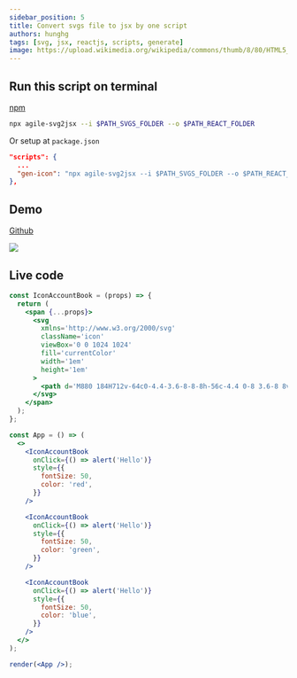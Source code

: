 ```yaml
---
sidebar_position: 5
title: Convert svgs file to jsx by one script
authors: hunghg
tags: [svg, jsx, reactjs, scripts, generate]
image: https://upload.wikimedia.org/wikipedia/commons/thumb/8/80/HTML5_logo_resized.svg/1200px-HTML5_logo_resized.svg.png
---
```


<!--truncate-->

## Run this script on terminal

[npm](https://www.npmjs.com/package/agile-svg2jsx)

```bash title=Bash
npx agile-svg2jsx --i $PATH_SVGS_FOLDER --o $PATH_REACT_FOLDER
```

Or setup at `package.json`

```json
"scripts": {
  ...
  "gen-icon": "npx agile-svg2jsx --i $PATH_SVGS_FOLDER --o $PATH_REACT_FOLDER"
},
```

## Demo

[Github](https://github.com/hunghg255/react-generate-svg-2-icon)

![](https://res.cloudinary.com/hunghg255/image/upload/v1682355827/svg2jsx_bbivgm.gif)

## Live code

```jsx live noInline
const IconAccountBook = (props) => {
  return (
    <span {...props}>
      <svg
        xmlns='http://www.w3.org/2000/svg'
        className='icon'
        viewBox='0 0 1024 1024'
        fill='currentColor'
        width='1em'
        height='1em'
      >
        <path d='M880 184H712v-64c0-4.4-3.6-8-8-8h-56c-4.4 0-8 3.6-8 8v64H384v-64c0-4.4-3.6-8-8-8h-56c-4.4 0-8 3.6-8 8v64H144c-17.7 0-32 14.3-32 32v664c0 17.7 14.3 32 32 32h736c17.7 0 32-14.3 32-32V216c0-17.7-14.3-32-32-32zM648.3 426.8l-87.7 161.1h45.7c5.5 0 10 4.5 10 10v21.3c0 5.5-4.5 10-10 10h-63.4v29.7h63.4c5.5 0 10 4.5 10 10v21.3c0 5.5-4.5 10-10 10h-63.4V752c0 5.5-4.5 10-10 10h-41.3c-5.5 0-10-4.5-10-10v-51.8h-63.1c-5.5 0-10-4.5-10-10v-21.3c0-5.5 4.5-10 10-10h63.1v-29.7h-63.1c-5.5 0-10-4.5-10-10v-21.3c0-5.5 4.5-10 10-10h45.2l-88-161.1c-2.6-4.8-.9-10.9 4-13.6 1.5-.8 3.1-1.2 4.8-1.2h46c3.8 0 7.2 2.1 8.9 5.5l72.9 144.3 73.2-144.3a10 10 0 0 1 8.9-5.5h45c5.5 0 10 4.5 10 10 .1 1.7-.3 3.3-1.1 4.8z' />
      </svg>
    </span>
  );
};

const App = () => (
  <>
    <IconAccountBook
      onClick={() => alert('Hello')}
      style={{
        fontSize: 50,
        color: 'red',
      }}
    />

    <IconAccountBook
      onClick={() => alert('Hello')}
      style={{
        fontSize: 50,
        color: 'green',
      }}
    />

    <IconAccountBook
      onClick={() => alert('Hello')}
      style={{
        fontSize: 50,
        color: 'blue',
      }}
    />
  </>
);

render(<App />);
```
